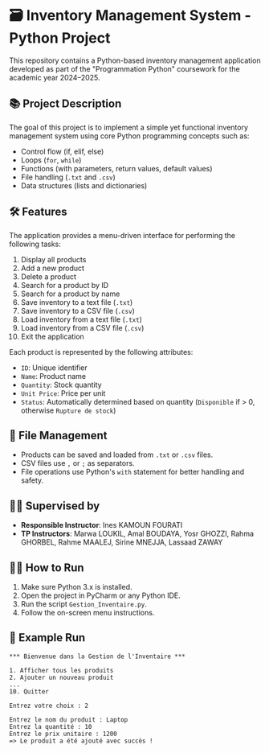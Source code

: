 # 🗃️ Inventory Management System - Python Project

This repository contains a Python-based inventory management application developed as part of the "Programmation Python" coursework for the academic year 2024–2025.

## 📚 Project Description

The goal of this project is to implement a simple yet functional inventory management system using core Python programming concepts such as:

- Control flow (if, elif, else)
- Loops (`for`, `while`)
- Functions (with parameters, return values, default values)
- File handling (`.txt` and `.csv`)
- Data structures (lists and dictionaries)

## 🛠 Features

The application provides a menu-driven interface for performing the following tasks:

1. Display all products
2. Add a new product
3. Delete a product
4. Search for a product by ID
5. Search for a product by name
6. Save inventory to a text file (`.txt`)
7. Save inventory to a CSV file (`.csv`)
8. Load inventory from a text file (`.txt`)
9. Load inventory from a CSV file (`.csv`)
10. Exit the application

Each product is represented by the following attributes:

- `ID`: Unique identifier
- `Name`: Product name
- `Quantity`: Stock quantity
- `Unit Price`: Price per unit
- `Status`: Automatically determined based on quantity (`Disponible` if > 0, otherwise `Rupture de stock`)

## 💾 File Management

- Products can be saved and loaded from `.txt` or `.csv` files.
- CSV files use `,` or `;` as separators.
- File operations use Python's `with` statement for better handling and safety.

## 👨‍🏫 Supervised by

- **Responsible Instructor**: Ines KAMOUN FOURATI
- **TP Instructors**: Marwa LOUKIL, Amal BOUDAYA, Yosr GHOZZI, Rahma GHORBEL, Rahme MAALEJ, Sirine MNEJJA, Lassaad ZAWAY

## 👨‍💻 How to Run

1. Make sure Python 3.x is installed.
2. Open the project in PyCharm or any Python IDE.
3. Run the script `Gestion_Inventaire.py`.
4. Follow the on-screen menu instructions.

## 📁 Example Run

```text
*** Bienvenue dans la Gestion de l'Inventaire ***

1. Afficher tous les produits
2. Ajouter un nouveau produit
...
10. Quitter

Entrez votre choix : 2

Entrez le nom du produit : Laptop
Entrez la quantité : 10
Entrez le prix unitaire : 1200
=> Le produit a été ajouté avec succès !
